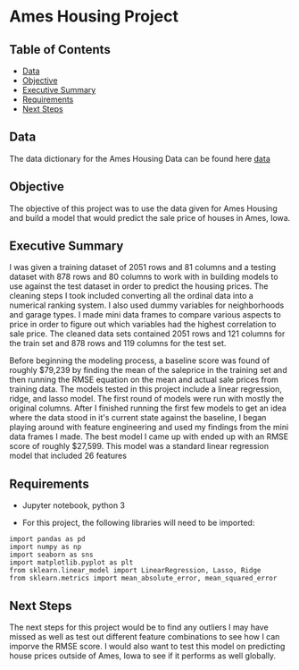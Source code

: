 # Ames Housing Project

## Table of Contents

- [Data](#Data)
- [Objective](#Objective)
- [Executive Summary](#Executive-Summary)
- [Requirements](#Requirements)
- [Next Steps](#Next-Steps)

## Data

The data dictionary for the Ames Housing Data can be found here [data](http://jse.amstat.org/v19n3/decock/DataDocumentation.txt)

## Objective

The objective of this project was to use the data given for Ames Housing and build a model that would predict the sale price of houses in Ames, Iowa.

## Executive Summary

I was given a training dataset of 2051 rows and 81 columns and a testing dataset with 878 rows and 80 columns to work with in building models to use against the test dataset in order to predict the housing prices. The cleaning steps I took included converting all the ordinal data into a numerical ranking system. I also used dummy variables for neighborhoods and garage types. I made mini data frames to compare various aspects to price in order to figure out which variables had the highest correlation to sale price. The cleaned data sets contained 2051 rows and 121 columns for the train set and 878 rows and 119 columns for the test set.

Before beginning the modeling process, a baseline score was found of roughly $79,239 by finding the mean of the saleprice in the training set and then running the RMSE equation on the mean and actual sale prices from training data. The models tested in this project include a linear regression, ridge, and lasso model. The first round of models were run with mostly the original columns. After I finished running the first few models to get an idea where the data stood in it's current state against the baseline, I began playing around with feature engineering and used my findings from the mini data frames I made. The best model I came up with ended up with an RMSE score of roughly $27,599. This model was a standard linear regression model that included 26 features

## Requirements

- Jupyter notebook, python 3

- For this project, the following libraries will need to be imported: 
```
import pandas as pd
import numpy as np
import seaborn as sns
import matplotlib.pyplot as plt
from sklearn.linear_model import LinearRegression, Lasso, Ridge
from sklearn.metrics import mean_absolute_error, mean_squared_error
```
## Next Steps

The next steps for this project would be to find any outliers I may have missed as well as test out different feature combinations to see how I can imporve the RMSE score. I would also want to test this model on predicting house prices outside of Ames, Iowa to see if it performs as well globally.
